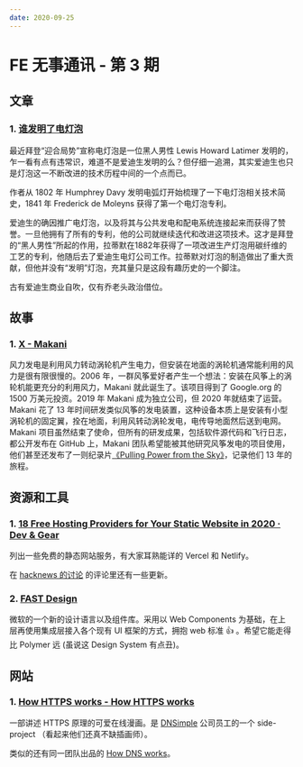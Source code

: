 ```yaml
---
date: 2020-09-25
---
```


# FE 无事通讯 - 第 3 期

## 文章

### 1. [谁发明了电灯泡](https://theness.com/neurologicablog/index.php/who-invented-the-lightbulb/)

最近拜登“迎合局势”宣称电灯泡是一位黑人男性 Lewis Howard Latimer 发明的，乍一看有点有违常识，难道不是爱迪生发明的么？但仔细一追溯，其实爱迪生也只是灯泡这一不断改进的技术历程中间的一个点而已。

作者从 1802 年 Humphrey Davy 发明电弧灯开始梳理了一下电灯泡相关技术简史，1841 年 Frederick de Moleyns 获得了第一个电灯泡专利。

爱迪生的确因推广电灯泡，以及将其与公共发电和配电系统连接起来而获得了赞誉。一旦他拥有了所有的专利，他的公司就继续迭代和改进这项技术。这才是拜登的“黑人男性”所起的作用，拉蒂默在1882年获得了一项改进生产灯泡用碳纤维的工艺的专利，他随后去了爱迪生电灯公司工作。拉蒂默对灯泡的制造做出了重大贡献，但他并没有“发明”灯泡，充其量只是这段有趣历史的一个脚注。

古有爱迪生商业自吹，仅有乔老头政治借位。

## 故事

### 1. [X - Makani](https://x.company/projects/makani/)

风力发电是利用风力转动涡轮机产生电力，但安装在地面的涡轮机通常能利用的风力是很有限很慢的。2006 年，一群风筝爱好者产生一个想法：安装在风筝上的涡轮机能更充分的利用风力，Makani 就此诞生了。该项目得到了 Google.org 的 1500 万美元投资。2019 年 Makani 成为独立公司，但 2020 年就结束了运营。Makani 花了 13 年时间研发类似风筝的发电装置，这种设备本质上是安装有小型涡轮机的固定翼，拴在地面，利用风转动涡轮发电，电传导地面然后送到电网。Makani 项目虽然结束了使命，但所有的研发成果，包括软件源代码和飞行日志，都公开发布在 GitHub 上，Makani 团队希望能被其他研究风筝发电的项目使用，他们甚至还发布了一则纪录片[《Pulling Power from the Sky》](https://www.youtube.com/watch?v=qd_hEja6bzE&feature=youtu.be)，记录他们 13 年的旅程。

## 资源和工具

### 1. [18 Free Hosting Providers for Your Static Website in 2020 · Dev & Gear](https://devandgear.com/posts/18-free-hosting-providers-for-your-static-website-in-2020/)

列出一些免费的静态网站服务，有大家耳熟能详的 Vercel 和 Netlify。

在 [hacknews 的讨论](https://news.ycombinator.com/item?id=24470458) 的评论里还有一些更新。

### 2. [FAST Design](https://www.fast.design/docs/introduction)

微软的一个新的设计语言以及组件库。采用以 Web Components 为基础，在上层再使用集成层接入各个现有 UI 框架的方式，拥抱 web 标准 👍 。希望它能走得比 Polymer 远 (虽说这 Design System 有点丑)。

## 网站

### 1. [How HTTPS works - How HTTPS works](https://howhttps.works/)

一部讲述 HTTPS 原理的可爱在线漫画。是 [DNSimple](https://dnsimple.com/) 公司员工的一个 side-project （看起来他们还真不缺插画师）。

类似的还有同一团队出品的 [How DNS works](https://howdns.works/)。